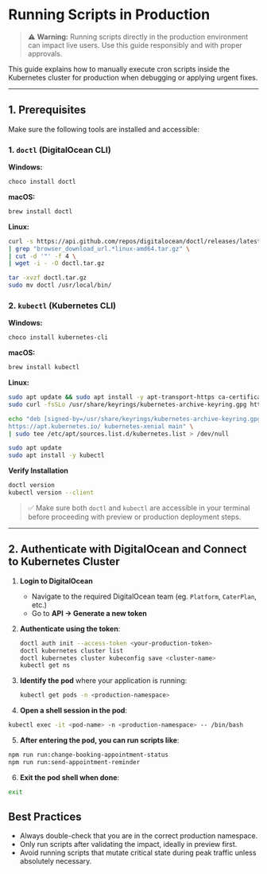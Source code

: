 # Running Scripts in Production

> ⚠️ **Warning:** Running scripts directly in the production environment can impact live users. Use this guide responsibly and with proper approvals.

This guide explains how to manually execute cron scripts inside the Kubernetes cluster for production when debugging or applying urgent fixes.

---

## 1. Prerequisites

Make sure the following tools are installed and accessible:

### 1. `doctl` (DigitalOcean CLI)

**Windows:**
```sh
choco install doctl
```

**macOS:**
```sh
brew install doctl
```

**Linux:**
```sh
curl -s https://api.github.com/repos/digitalocean/doctl/releases/latest \
| grep "browser_download_url.*linux-amd64.tar.gz" \
| cut -d '"' -f 4 \
| wget -i - -O doctl.tar.gz

tar -xvzf doctl.tar.gz
sudo mv doctl /usr/local/bin/
```

### 2. `kubectl` (Kubernetes CLI)

**Windows:**
```sh
choco install kubernetes-cli
```

**macOS:**
```sh
brew install kubectl
```

**Linux:**
```sh
sudo apt update && sudo apt install -y apt-transport-https ca-certificates curl
sudo curl -fsSLo /usr/share/keyrings/kubernetes-archive-keyring.gpg https://packages.cloud.google.com/apt/doc/apt-key.gpg

echo "deb [signed-by=/usr/share/keyrings/kubernetes-archive-keyring.gpg] \
https://apt.kubernetes.io/ kubernetes-xenial main" \
| sudo tee /etc/apt/sources.list.d/kubernetes.list > /dev/null

sudo apt update
sudo apt install -y kubectl
```

**Verify Installation**
```sh
doctl version
kubectl version --client
```

> ✅ Make sure both `doctl` and `kubectl` are accessible in your terminal before proceeding with preview or production deployment steps.
---

## 2. Authenticate with DigitalOcean and Connect to Kubernetes Cluster

1. **Login to DigitalOcean**
   - Navigate to the required DigitalOcean team (eg. `Platform`, `CaterPlan`, etc.)
   - Go to **API → Generate a new token**

2. **Authenticate using the token**:
   ```sh
   doctl auth init --access-token <your-production-token>
   doctl kubernetes cluster list
   doctl kubernetes cluster kubeconfig save <cluster-name>
   kubectl get ns
   ```

3. **Identify the pod** where your application is running:
   ```sh
   kubectl get pods -n <production-namespace>
   ```
4. **Open a shell session in the pod**:
```sh
kubectl exec -it <pod-name> -n <production-namespace> -- /bin/bash
```
5. **After entering the pod, you can run scripts like**:
```sh
npm run run:change-booking-appointment-status
npm run run:send-appointment-reminder
```
6. **Exit the pod shell when done**:

```sh
exit
```

## Best Practices
- Always double-check that you are in the correct production namespace.
- Only run scripts after validating the impact, ideally in preview first.
- Avoid running scripts that mutate critical state during peak traffic unless absolutely necessary.
